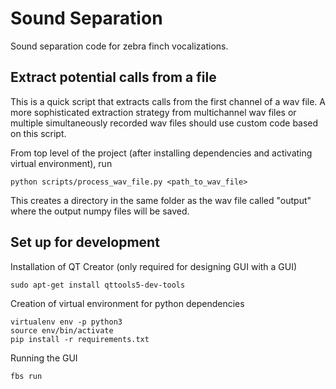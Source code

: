 # Sound Separation

Sound separation code for zebra finch vocalizations.

## Extract potential calls from a file

This is a quick script that extracts calls from the first channel of a wav file. A more sophisticated extraction strategy from multichannel wav files or multiple simultaneously recorded wav files should use custom code based on this script.

From top level of the project (after installing dependencies and activating virtual environment), run

```
python scripts/process_wav_file.py <path_to_wav_file>
```

This creates a directory in the same folder as the wav file called "output" where the output numpy files will be saved.


## Set up for development

Installation of QT Creator (only required for designing GUI with a GUI)
```
sudo apt-get install qttools5-dev-tools
```

Creation of virtual environment for python dependencies
```
virtualenv env -p python3
source env/bin/activate
pip install -r requirements.txt
```

Running the GUI
```
fbs run
```
